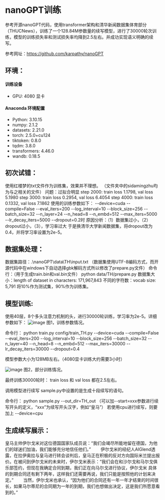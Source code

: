 
# nanoGPT训练
参考开源nanoGPT代码，使用transformer架构和清华新闻数据集体育部分（THUCNews），训练了一个128.84M参数量的续写模型，进行了30000轮次训练，模型的训练损失率和测试损失率均降到2.5左右。并成功实现语义明确的续写。

参考网址：https://github.com/karpathy/nanoGPT

## 环境：
#### 训练设备
- GPU: 4080 显卡

#### Anaconda 环境配置
- Python: 3.10.15
- numpy: 2.1.2
- datasets: 2.21.0
- torch: 2.5.0+cu124
- tiktoken: 0.8.0
- tqdm: 3.8.0
- transformers: 4.46.0
- wandb: 0.18.5


## 初次试错：
使用红楼梦的txt文件作为训练集，效果并不理想。
（文件夹中的sidamingzhu均为与之相关的文件）
问题：过拟合明显
step 2000: train loss 1.1798, val loss 5.1980
step 3000: train loss 0.2954, val loss 6.4054
step 4000: train loss 0.1332, val loss 7.1862
使用的训练参数如下：
--device=cuda --compile=False --eval_iters=200 --log_interval=10 --block_size=256 --batch_size=32 --n_layer=24 --n_head=8 --n_embd=512 --max_iters=5000 --lr_decay_iters=5000 --dropout=0.2时
原因分析：（1）数据集过小，（2）dropout过小，（3），学习率过大
于是换清华大学新闻数据集，将dropout改为0.4，并将学习率设置为2e-5。

## 数据集处理：
数据集路径：.\nanoGPT\data\TH\input.txt
（数据集使用UTF-8编码方式，而开源代码中在windows下自动选择gbk解码方式所以修改了prepare.py文件）
命令行：（用于生成train.bin和val.bin文件）
python data/TH/prepare.py
数据集大小：length of dataset in characters: 171,967,843
不同的字符数：vocab size: 5,791
将10%作为测试集，90%作为训练集。

## 模型训练:
使用40层，8个多头注意力机制的头，进行30000轮训练，学习率为2e-5。详细参数如下：
![image](https://github.com/user-attachments/assets/59d66458-ec2a-4d84-be36-b20e5c7bf9f6)
图1，训练参数情况。

命令行：
python train.py config/train_TH.py --device=cuda --compile=False --eval_iters=200 --log_interval=10 --block_size=256 --batch_size=32 --n_layer=40 --n_head=8 --n_embd=512 --max_iters=30000 --lr_decay_iters=30000 --dropout=0.4


模型参数大小为128MB左右。（4080显卡训练大约需要3小时）

![image](https://github.com/user-attachments/assets/3fcb9663-a80a-42d3-892e-420f6d896bd7)
图2，部分训练情况。

最终训练30000轮时：
train loss 和 val loss 都在2.5左右。

调用模型进行续写
sample.py中设置的是生成十段续写的语句。

命令行：
python sample.py --out_dir=TH_out
（可以加--start=xxx参数进行续写开头的定义，“xxx”为续写开头汉字，例如“皇马”）
若使用cpu进行续写，则要加上
--device=cpu


## 生成续写展示：
皇马主帅伊尔戈米对这位德国国家队成员说：“我们会竭尽所能地留在德国，为他们的球迷们加油，我们能够充分地信任他们。”
　　伊尔戈米的经纪人AIGlend透露，在拉伊奥拉与皇马进行转会谈判后，皇马正在积极的反对方向国际米兰提出报价。在被问到伊尔戈米的未来时，伊尔戈米表示：“我们会在和沙尔戈和马尔戈俱乐部签约，但现在我确定合同到期，我们正在向马尔戈进行协议，伊尔戈米 具体的到期合同还有剩下两年，这样我们还需要再说，我们只能是按照他的计划来决定。”
　　当然，伊尔戈米也承认，“因为他们的合同还有一年一年才结束的时间很长，如果马尔蒂尼的合同期为一年的到期，我们也想做出决定，这是我们所愿意看到的。”


